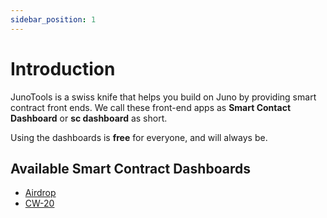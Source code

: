 ```yaml
---
sidebar_position: 1
---
```


# Introduction

JunoTools is a swiss knife that helps you build on Juno by providing smart contract front ends.
We call these front-end apps as **Smart Contact Dashboard** or **sc dashboard** as short.

Using the dashboards is **free** for everyone, and will always be.

## Available Smart Contract Dashboards

- [Airdrop](/02-dashboards/02-airdrop/01-introduction.md)
- [CW-20](/02-dashboards/04-cw-20/01-introduction.md)
